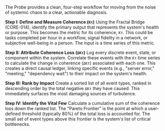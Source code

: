 The Probe provides a clean, four-step workflow for moving from the noise of systemic chaos to a clear, actionable diagnosis.

**Step I: Define and Measure Coherence (`Kτ`)**
Using the Fractal Bridge (CORE-014), identify the primary output that represents the system's health or purpose. This becomes the metric for its coherence, `Kτ`. This could be tasks completed per hour in a workflow, signal fidelity in a network, or subjective well-being in a person. The input is a time series of this metric.

**Step II: Attribute Coherence Loss (`ΔKτ`)**
Log every discrete event, state, or component within the system. Correlate these events with the `Kτ` time series to calculate the change in coherence (`ΔKτ`) associated with each one. This creates a direct causal ledger, linking specific events (e.g., "server error," "meeting," "dependency wait") to their impact on the system's health.

**Step III: Rank by Impact**
Create a sorted list of all event types, ranked in descending order by the total negative `ΔKτ` they have caused. This immediately surfaces the most damaging sources of turbulence.

**Step IV: Identify the Vital Few**
Calculate a cumulative sum of the coherence loss down the ranked list. The "Pareto Frontier" is the point at which a user-defined threshold (typically 80%) of the total loss is accounted for. The small set of event types above this frontier is the system's list of critical bottlenecks.